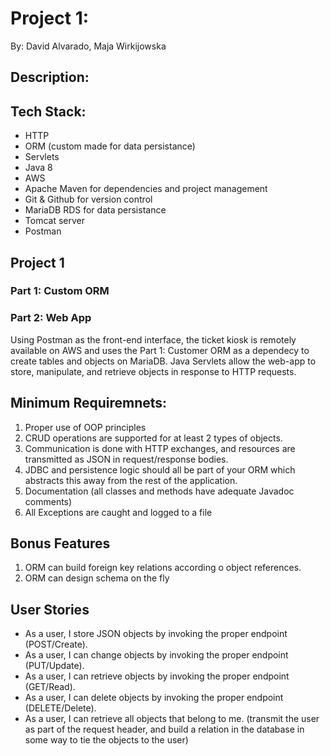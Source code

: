 # **Project 1:**
By: David Alvarado, Maja Wirkijowska

## Description:

## Tech Stack:
  - HTTP
  - ORM (custom made for data persistance)
  - Servlets
  - Java 8
  - AWS
  - Apache Maven for dependencies and project management
  - Git & Github for version control
  - MariaDB RDS for data persistance
  - Tomcat server 
  - Postman

## Project 1

### Part 1: Custom ORM

### Part 2: Web App
Using Postman as the front-end interface, the ticket kiosk is remotely available on AWS and uses the Part 1: Customer ORM as a dependecy to create tables and objects on MariaDB. Java Servlets allow the web-app to store, manipulate, and retrieve objects in response to HTTP requests. 

## Minimum Requiremnets:
  1. Proper use of OOP principles
  2. CRUD operations are supported for at least 2 types of objects.
  3. Communication is done with HTTP exchanges, and resources are transmitted as JSON in request/response bodies.
  4. JDBC and persistence logic should all be part of your ORM which abstracts this away from the rest of the application.
  4. Documentation (all classes and methods have adequate Javadoc comments)
  5. All Exceptions are caught and logged to a file

## Bonus Features
  1. ORM can build foreign key relations according o object references.
  2. ORM can design schema on the fly

## User Stories
  - As a user, I store JSON objects by invoking the proper endpoint (POST/Create).
  - As a user, I can change objects by invoking the proper endpoint (PUT/Update).
  - As a user, I can retrieve objects by invoking the proper endpoint (GET/Read).
  - As a user, I can delete objects by invoking the proper endpoint (DELETE/Delete).
  - As a user, I can retrieve all objects that belong to me. (transmit the user as part of the request header, and build a relation in the    database in some way to tie the objects to the user)
